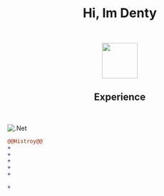 <h1 align="center">
Hi, Im Denty </h1>

<br>

<p align=center>
  <img src="https://cdn3.emoji.gg/emojis/8807-sao-alicesip.png" height="80" width="80" />
</p>

<h2 align="center"> Experience</h2>

<br>

<p align="center">
  
  ![.Net](https://img.shields.io/badge/.NET-5C2D91?style=for-the-badge&logo=.net&logoColor=white)
</p>

```diff
@@Histroy@@
+
+
+
+
+

+
```
